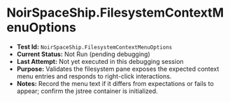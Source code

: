 # NoirSpaceShip.FilesystemContextMenuOptions

- **Test Id:** `NoirSpaceShip.FilesystemContextMenuOptions`
- **Current Status:** Not Run (pending debugging)
- **Last Attempt:** Not yet executed in this debugging session
- **Purpose:** Validates the filesystem pane exposes the expected context menu entries and responds to right-click interactions.
- **Notes:** Record the menu text if it differs from expectations or fails to appear; confirm the jstree container is initialized.
